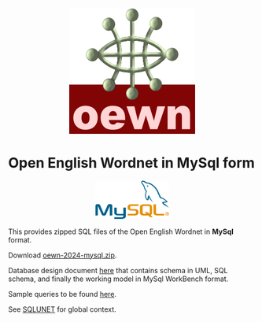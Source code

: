 <p align="center">
<img width="256" height="256" src="images/oewn.png">
</p>

# Open English Wordnet in MySql form

<p align="center">
<img width="150" src="images/MySQL.png">
</p>

This provides zipped SQL files of the Open English Wordnet in **MySql** format.

Download [oewn-2024-mysql.zip](https://x-englishwordnet.github.io/mysql/oewn-2024-mysql-2.1.1.zip).

Database design document [here](oewn.pdf) that contains schema in UML, SQL schema, and finally the working model in MySql WorkBench format.

Sample queries to be found [here](oewn-queries.pdf).

See [SQLUNET](http://sqlunet.sourceforge.net/) for global context.